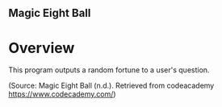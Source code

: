 Magic Eight Ball
-----

# Overview
This program outputs a random fortune to a user's question.

(Source: Magic Eight Ball (n.d.). Retrieved from codeacademy https://www.codecademy.com/)